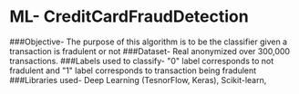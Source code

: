 # ML- CreditCardFraudDetection

###Objective- The purpose of this algorithm is to be the classifier given a transaction is fradulent or not
###Dataset- Real anonymized over 300,000 transactions.
###Labels used to classify- "0" label corresponds to not fradulent and "1" label corresponds to transaction being fradulent
###Libraries used- Deep Learning (TesnorFlow, Keras), Scikit-learn, 
